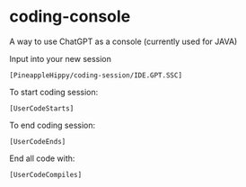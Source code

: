 # coding-console
A way to use ChatGPT as a console (currently used for JAVA)

Input into your new session 

    [PineappleHippy/coding-session/IDE.GPT.SSC]

To start coding session: 

    [UserCodeStarts]

To end coding session: 

    [UserCodeEnds]

End all code with: 

    [UserCodeCompiles]
